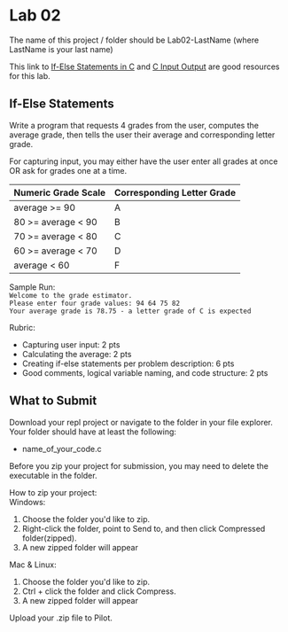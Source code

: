 # Lab 02

The name of this project / folder should be Lab02-LastName (where LastName is your last name)

This link to [If-Else Statements in C](https://www.programiz.com/c-programming/c-if-else-statement) and [C Input Output](https://www.programiz.com/c-programming/c-input-output) are good resources for this lab.

## If-Else Statements

Write a program that requests 4 grades from the user, computes the average grade, then tells the user their average and corresponding letter grade.

For capturing input, you may either have the user enter all grades at once OR ask for grades one at a time.

| Numeric Grade Scale        | Corresponding Letter Grade                       |
| ---------------------------|--------------------------------------------------|
| average >= 90              | A                                                |
| 80 >= average < 90         | B                                                |
| 70 >= average < 80         | C                                                |
| 60 >= average < 70         | D                                                |
| average < 60               | F                                                |

Sample Run:  
`Welcome to the grade estimator.`  
`Please enter four grade values: 94 64 75 82`  
`Your average grade is 78.75 - a letter grade of C is expected`

Rubric:
* Capturing user input: 2 pts
* Calculating the average: 2 pts
* Creating if-else statements per problem description: 6 pts
* Good comments, logical variable naming, and code structure: 2 pts

## What to Submit
Download your repl project or navigate to the folder in your file explorer.  
Your folder should have at least the following:  
* name_of_your_code.c  

Before you zip your project for submission, you may need to delete the executable in the folder.

How to zip your project:  
Windows:
1. Choose the folder you'd like to zip.
2. Right-click the folder, point to Send to, and then click Compressed folder(zipped). 
3. A new zipped folder will appear 
 
Mac & Linux:
1. Choose the folder you'd like to zip.
2. Ctrl + click the folder and click Compress. 
3. A new zipped folder will appear 

Upload your .zip file to Pilot.